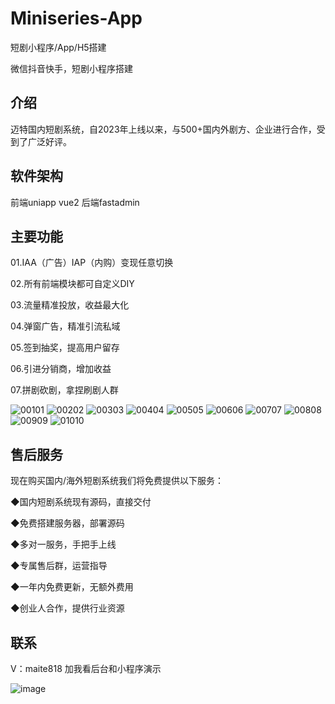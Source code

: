 # Miniseries-App
短剧小程序/App/H5搭建

微信抖音快手，短剧小程序搭建

## 介绍
迈特国内短剧系统，自2023年上线以来，与500+国内外剧方、企业进行合作，受到了广泛好评。

## 软件架构
前端uniapp vue2 后端fastadmin

## 主要功能

01.IAA（广告）IAP（内购）变现任意切换 

02.所有前端模块都可自定义DIY 

03.流量精准投放，收益最大化 

04.弹窗广告，精准引流私域 

05.签到抽奖，提高用户留存 

06.引进分销商，增加收益 

07.拼剧砍剧，拿捏刷剧人群 

![00101](https://github.com/user-attachments/assets/cad2192b-8647-4b41-bb9c-b03f78b32069)
![00202](https://github.com/user-attachments/assets/e8090640-9f78-4240-8bb1-df740f5d3ff6)
![00303](https://github.com/user-attachments/assets/b83280e0-c7bf-4680-928b-f93a18c2a451)
![00404](https://github.com/user-attachments/assets/e8d6cd5c-1e6d-41fb-b840-653e6bd8a958)
![00505](https://github.com/user-attachments/assets/b2ec0b37-ff5e-468e-8556-98222a490918)
![00606](https://github.com/user-attachments/assets/3d6fa82f-c725-4487-bb51-ed4ca582c7e4)
![00707](https://github.com/user-attachments/assets/693b2edd-56ca-433e-bf91-bf7615d59984)
![00808](https://github.com/user-attachments/assets/55d63884-b6cf-4345-9e02-ee8d77b232c8)
![00909](https://github.com/user-attachments/assets/2f6cbf82-81a0-4d9b-af87-0ed5e75b7f24)
![01010](https://github.com/user-attachments/assets/640ce486-68ca-4e50-af4e-268a38ea859e)

## 售后服务
现在购买国内/海外短剧系统我们将免费提供以下服务： 

◆国内短剧系统现有源码，直接交付 

◆免费搭建服务器，部署源码 

◆多对一服务，手把手上线 

◆专属售后群，运营指导 

◆一年内免费更新，无额外费用 

◆创业人合作，提供行业资源

## 联系
V：maite818 加我看后台和小程序演示


![image](https://github.com/user-attachments/assets/dce2c8fb-29f9-4303-a79f-eb7fa1fb1ef4)



